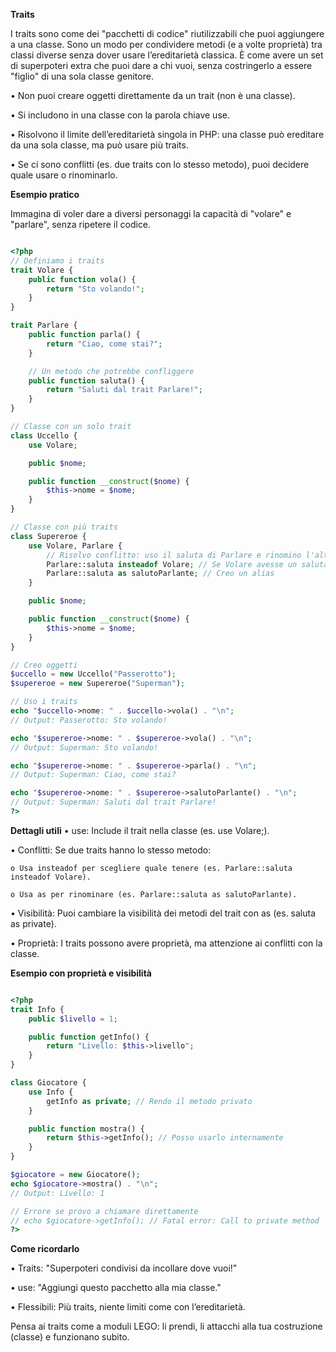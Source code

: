 **Traits**

I traits sono come dei "pacchetti di codice" riutilizzabili che puoi aggiungere a una classe. Sono un modo per condividere metodi (e a volte proprietà) tra classi diverse senza dover usare l’ereditarietà classica. È come avere un set di superpoteri extra che puoi dare a chi vuoi, senza costringerlo a essere "figlio" di una sola classe genitore.

• Non puoi creare oggetti direttamente da un trait (non è una classe).

• Si includono in una classe con la parola chiave use.

• Risolvono il limite dell’ereditarietà singola in PHP: una classe può ereditare da una sola classe, ma può usare più traits.

• Se ci sono conflitti (es. due traits con lo stesso metodo), puoi decidere quale usare o rinominarlo.

**Esempio pratico**

Immagina di voler dare a diversi personaggi la capacità di "volare" e "parlare", senza ripetere il codice.

```php

<?php
// Definiamo i traits
trait Volare {
    public function vola() {
        return "Sto volando!";
    }
}

trait Parlare {
    public function parla() {
        return "Ciao, come stai?";
    }

    // Un metodo che potrebbe confliggere
    public function saluta() {
        return "Saluti dal trait Parlare!";
    }
}

// Classe con un solo trait
class Uccello {
    use Volare;

    public $nome;

    public function __construct($nome) {
        $this->nome = $nome;
    }
}

// Classe con più traits
class Supereroe {
    use Volare, Parlare {
        // Risolvo conflitto: uso il saluta di Parlare e rinomino l'altro
        Parlare::saluta insteadof Volare; // Se Volare avesse un saluta, lo scarto
        Parlare::saluta as salutoParlante; // Creo un alias
    }

    public $nome;

    public function __construct($nome) {
        $this->nome = $nome;
    }
}

// Creo oggetti
$uccello = new Uccello("Passerotto");
$supereroe = new Supereroe("Superman");

// Uso i traits
echo "$uccello->nome: " . $uccello->vola() . "\n";
// Output: Passerotto: Sto volando!

echo "$supereroe->nome: " . $supereroe->vola() . "\n";
// Output: Superman: Sto volando!

echo "$supereroe->nome: " . $supereroe->parla() . "\n";
// Output: Superman: Ciao, come stai?

echo "$supereroe->nome: " . $supereroe->salutoParlante() . "\n";
// Output: Superman: Saluti dal trait Parlare!
?>
```

**Dettagli utili**
• use: Include il trait nella classe (es. use Volare;).

• Conflitti: Se due traits hanno lo stesso metodo:

    o Usa insteadof per scegliere quale tenere (es. Parlare::saluta insteadof Volare).

    o Usa as per rinominare (es. Parlare::saluta as salutoParlante).

• Visibilità: Puoi cambiare la visibilità dei metodi del trait con as (es. saluta as private).

• Proprietà: I traits possono avere proprietà, ma attenzione ai conflitti con la classe.

**Esempio con proprietà e visibilità**

```php

<?php
trait Info {
    public $livello = 1;

    public function getInfo() {
        return "Livello: $this->livello";
    }
}

class Giocatore {
    use Info {
        getInfo as private; // Rendo il metodo privato
    }

    public function mostra() {
        return $this->getInfo(); // Posso usarlo internamente
    }
}

$giocatore = new Giocatore();
echo $giocatore->mostra() . "\n";
// Output: Livello: 1

// Errore se provo a chiamare direttamente
// echo $giocatore->getInfo(); // Fatal error: Call to private method
?>
```

**Come ricordarlo**

• Traits: "Superpoteri condivisi da incollare dove vuoi!"

• use: "Aggiungi questo pacchetto alla mia classe."

• Flessibili: Più traits, niente limiti come con l’ereditarietà.

Pensa ai traits come a moduli LEGO: li prendi, li attacchi alla tua costruzione (classe) e funzionano subito.
